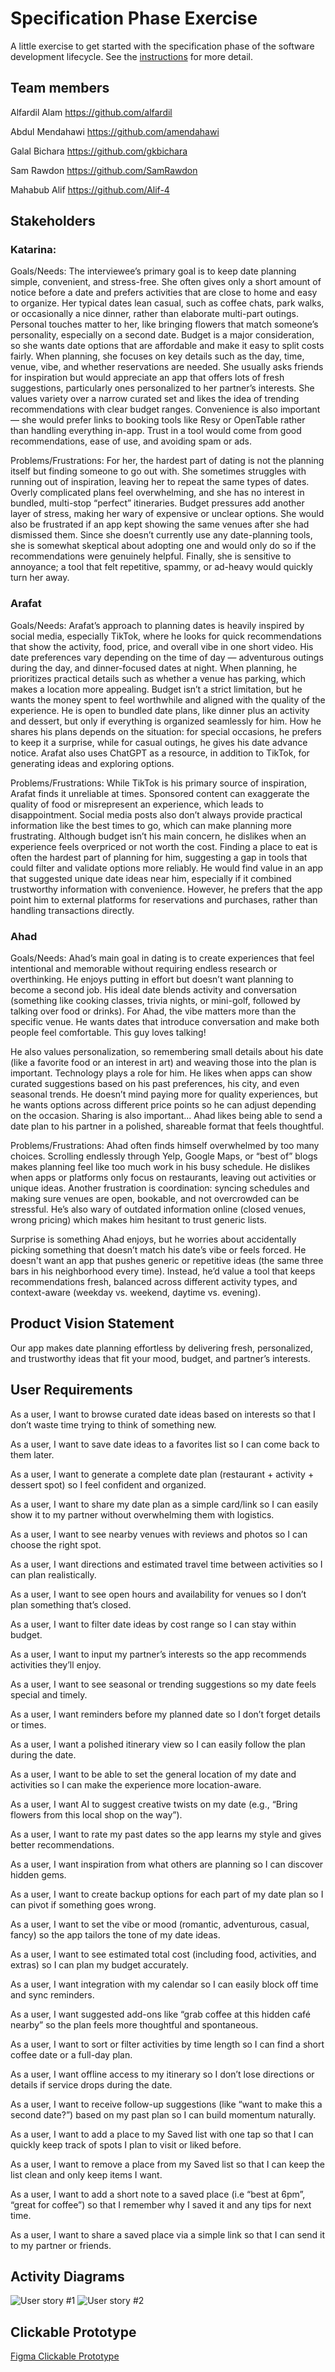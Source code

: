 # Specification Phase Exercise

A little exercise to get started with the specification phase of the software development lifecycle. See the [instructions](instructions.md) for more detail.

## Team members

Alfardil Alam https://github.com/alfardil

Abdul Mendahawi https://github.com/amendahawi

Galal Bichara https://github.com/gkbichara

Sam Rawdon https://github.com/SamRawdon

Mahabub Alif https://github.com/Alif-4

## Stakeholders

### Katarina:

Goals/Needs:
The interviewee’s primary goal is to keep date planning simple, convenient, and stress-free. She often gives only a short amount of notice before a date and prefers activities that are close to home and easy to organize. Her typical dates lean casual, such as coffee chats, park walks, or occasionally a nice dinner, rather than elaborate multi-part outings. Personal touches matter to her, like bringing flowers that match someone’s personality, especially on a second date. Budget is a major consideration, so she wants date options that are affordable and make it easy to split costs fairly. When planning, she focuses on key details such as the day, time, venue, vibe, and whether reservations are needed. She usually asks friends for inspiration but would appreciate an app that offers lots of fresh suggestions, particularly ones personalized to her partner’s interests. She values variety over a narrow curated set and likes the idea of trending recommendations with clear budget ranges. Convenience is also important — she would prefer links to booking tools like Resy or OpenTable rather than handling everything in-app. Trust in a tool would come from good recommendations, ease of use, and avoiding spam or ads.

Problems/Frustrations:
For her, the hardest part of dating is not the planning itself but finding someone to go out with. She sometimes struggles with running out of inspiration, leaving her to repeat the same types of dates. Overly complicated plans feel overwhelming, and she has no interest in bundled, multi-stop “perfect” itineraries. Budget pressures add another layer of stress, making her wary of expensive or unclear options. She would also be frustrated if an app kept showing the same venues after she had dismissed them. Since she doesn’t currently use any date-planning tools, she is somewhat skeptical about adopting one and would only do so if the recommendations were genuinely helpful. Finally, she is sensitive to annoyance; a tool that felt repetitive, spammy, or ad-heavy would quickly turn her away.

### Arafat

Goals/Needs:
Arafat’s approach to planning dates is heavily inspired by social media, especially TikTok, where he looks for quick recommendations that show the activity, food, price, and overall vibe in one short video. His date preferences vary depending on the time of day — adventurous outings during the day, and dinner-focused dates at night. When planning, he prioritizes practical details such as whether a venue has parking, which makes a location more appealing. Budget isn’t a strict limitation, but he wants the money spent to feel worthwhile and aligned with the quality of the experience. He is open to bundled date plans, like dinner plus an activity and dessert, but only if everything is organized seamlessly for him. How he shares his plans depends on the situation: for special occasions, he prefers to keep it a surprise, while for casual outings, he gives his date advance notice. Arafat also uses ChatGPT as a resource, in addition to TikTok, for generating ideas and exploring options.

Problems/Frustrations:
While TikTok is his primary source of inspiration, Arafat finds it unreliable at times. Sponsored content can exaggerate the quality of food or misrepresent an experience, which leads to disappointment. Social media posts also don’t always provide practical information like the best times to go, which can make planning more frustrating. Although budget isn’t his main concern, he dislikes when an experience feels overpriced or not worth the cost. Finding a place to eat is often the hardest part of planning for him, suggesting a gap in tools that could filter and validate options more reliably. He would find value in an app that suggested unique date ideas near him, especially if it combined trustworthy information with convenience. However, he prefers that the app point him to external platforms for reservations and purchases, rather than handling transactions directly.

### Ahad

Goals/Needs:
Ahad’s main goal in dating is to create experiences that feel intentional and memorable without requiring endless research or overthinking. He enjoys putting in effort but doesn’t want planning to become a second job. His ideal date blends activity and conversation (something like cooking classes, trivia nights, or mini-golf, followed by talking over food or drinks). For Ahad, the vibe matters more than the specific venue. He wants dates that introduce conversation and make both people feel comfortable. This guy loves talking!

He also values personalization, so remembering small details about his date (like a favorite food or an interest in art) and weaving those into the plan is important. Technology plays a role for him. He likes when apps can show curated suggestions based on his past preferences, his city, and even seasonal trends. He doesn’t mind paying more for quality experiences, but he wants options across different price points so he can adjust depending on the occasion. Sharing is also important... Ahad likes being able to send a date plan to his partner in a polished, shareable format that feels thoughtful.

Problems/Frustrations:
Ahad often finds himself overwhelmed by too many choices. Scrolling endlessly through Yelp, Google Maps, or “best of” blogs makes planning feel like too much work in his busy schedule. He dislikes when apps or platforms only focus on restaurants, leaving out activities or unique ideas. Another frustration is coordination: syncing schedules and making sure venues are open, bookable, and not overcrowded can be stressful. He’s also wary of outdated information online (closed venues, wrong pricing) which makes him hesitant to trust generic lists.

Surprise is something Ahad enjoys, but he worries about accidentally picking something that doesn’t match his date’s vibe or feels forced. He doesn't want an app that pushes generic or repetitive ideas (the same three bars in his neighborhood every time). Instead, he’d value a tool that keeps recommendations fresh, balanced across different activity types, and context-aware (weekday vs. weekend, daytime vs. evening).

## Product Vision Statement

Our app makes date planning effortless by delivering fresh, personalized, and trustworthy ideas that fit your mood, budget, and partner’s interests.

## User Requirements

As a user, I want to browse curated date ideas based on interests so that I don’t waste time trying to think of something new.

As a user, I want to save date ideas to a favorites list so I can come back to them later.

As a user, I want to generate a complete date plan (restaurant + activity + dessert spot) so I feel confident and organized.

As a user, I want to share my date plan as a simple card/link so I can easily show it to my partner without overwhelming them with logistics.

As a user, I want to see nearby venues with reviews and photos so I can choose the right spot.

As a user, I want directions and estimated travel time between activities so I can plan realistically.

As a user, I want to see open hours and availability for venues so I don’t plan something that’s closed.

As a user, I want to filter date ideas by cost range so I can stay within budget.

As a user, I want to input my partner’s interests so the app recommends activities they’ll enjoy.

As a user, I want to see seasonal or trending suggestions so my date feels special and timely.

As a user, I want reminders before my planned date so I don’t forget details or times.

As a user, I want a polished itinerary view so I can easily follow the plan during the date.

As a user, I want to be able to set the general location of my date and activities so I can make the experience more location-aware.

As a user, I want AI to suggest creative twists on my date (e.g., “Bring flowers from this local shop on the way”).

As a user, I want to rate my past dates so the app learns my style and gives better recommendations.

As a user, I want inspiration from what others are planning so I can discover hidden gems.

As a user, I want to create backup options for each part of my date plan so I can pivot if something goes wrong.

As a user, I want to set the vibe or mood (romantic, adventurous, casual, fancy) so the app tailors the tone of my date ideas.

As a user, I want to see estimated total cost (including food, activities, and extras) so I can plan my budget accurately.

As a user, I want integration with my calendar so I can easily block off time and sync reminders.

As a user, I want suggested add-ons like “grab coffee at this hidden café nearby” so the plan feels more thoughtful and spontaneous.

As a user, I want to sort or filter activities by time length so I can find a short coffee date or a full-day plan.

As a user, I want offline access to my itinerary so I don’t lose directions or details if service drops during the date.

As a user, I want to receive follow-up suggestions (like “want to make this a second date?”) based on my past plan so I can build momentum naturally.

As a user, I want to add a place to my Saved list with one tap so that I can quickly keep track of spots I plan to visit or liked before.

As a user, I want to remove a place from my Saved list so that I can keep the list clean and only keep items I want.

As a user, I want to add a short note to a saved place (i.e “best at 6pm”, “great for coffee”) so that I remember why I saved it and any tips for next time.

As a user, I want to share a saved place via a simple link so that I can send it to my partner or friends.

## Activity Diagrams

![User story #1](<Screenshot 2025-09-29 at 12.14.56.png>)
![User story #2](<Screenshot 2025-09-29 at 12.16.52.png>)

## Clickable Prototype

[Figma Clickable Prototype](https://www.figma.com/design/L0lrg8xZViNMR8RQ9ltLTR/wireframe?node-id=0-1&p=f&t=Az4c8fRPl226IJbD-0)
